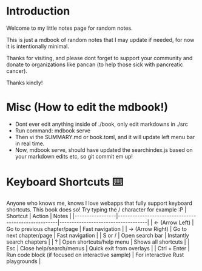 # Introduction

Welcome to my little notes page for random notes.

This is just a mdbook of random notes that I may update if needed, for now it is intentionally minimal.

Thanks for visiting, and please dont forget to support your community and donate to organizations like pancan (to help those sick with pancreatic cancer).

Thanks kindly!


# Misc (How to edit the mdbook!)
* Dont ever edit anything inside of ./book, only edit markdowns in ./src
* Run command: mdbook serve
* Then vi the SUMMARY.md or book.toml, and it will update left menu bar in real time.
* Now, mdbook serve, should have updated the searchindex.js based on your markdown edits etc, so git commit em up!

# Keyboard Shortcuts ⌨️
Anyone who knows me, knows I love webapps that fully support keyboard shortcuts. This book does so! Try typing the / character for example :P
| Shortcut        | Action                                               | Notes                              |
|-----------------|-----------------------------------------------------|------------------------------------|
| ← (Arrow Left)  | Go to previous chapter/page                         | Fast navigation                    |
| → (Arrow Right) | Go to next chapter/page                             | Fast navigation                    |
| S or /          | Open search bar                                     | Instantly search chapters          |
| ?               | Open shortcuts/help menu                            | Shows all shortcuts                |
| Esc             | Close help/search/menus                             | Quick exit from overlays           |
| Ctrl + Enter    | Run code block (if focused on interactive sample)   | For interactive Rust playgrounds   |
